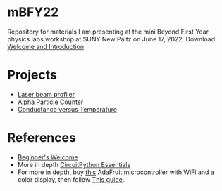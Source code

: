 # mBFY22
Repository for materials I am presenting at the mini Beyond First Year physics labs 
workshop at SUNY New Paltz on June 17, 2022. 
Download <br />
[Welcome and Introduction](https://github.com/profhuster/mBFY22/blob/main/2022_mBFY-Introduction.pdf) 

# Projects
- [Laser beam profiler](https://github.com/profhuster/mBFY22-LaserBeamProfile)
- [Alpha Particle Counter](https://github.com/profhuster/mBFY22-Alpha)
- [Conductance versus Temperature](https://github.com/profhuster/mBFY22-Conductance)

# References
- [Beginner's Welcome](https://github.com/profhuster/mBFY22/blob/main/Welcome_to_CircuitPython.pdf)
- More in depth [CircuitPython Essentials](https://github.com/profhuster/mBFY22/blob/main/CircuitPython_Essentials.pdf)
- For more in depth, buy [this](https://www.adafruit.com/product/5300) AdaFruit microcontroller with WiFi and a color display, then follow [This guide](https://github.com/profhuster/mBFY22/blob/main/adafruit-esp32-s2-tft-feather.pdf).
